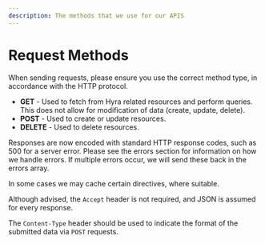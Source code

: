 ```yaml
---
description: The methods that we use for our APIS
---
```


# Request Methods

When sending requests, please ensure you use the correct method type, in accordance with the HTTP protocol. 

* **GET** - Used to fetch from Hyra related resources and perform queries. This does not allow for modification of data \(create, update, delete\).
* **POST** - Used to create or update resources. 
* **DELETE** - Used to delete resources.

Responses are now encoded with standard HTTP response codes, such as 500 for a server error. Please see the errors section for information on how we handle errors. If multiple errors occur, we will send these back in the errors array. 

In some cases we may cache certain directives, where suitable.

Although advised, the `Accept` header is not required, and JSON is assumed for every response.

The `Content-Type` header should be used to indicate the format of the submitted data via `POST` requests.



